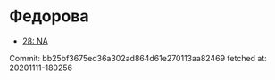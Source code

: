 # Федорова
- [28: NA](28.md)

Commit: bb25bf3675ed36a302ad864d61e270113aa82469
 fetched at: 20201111-180256
